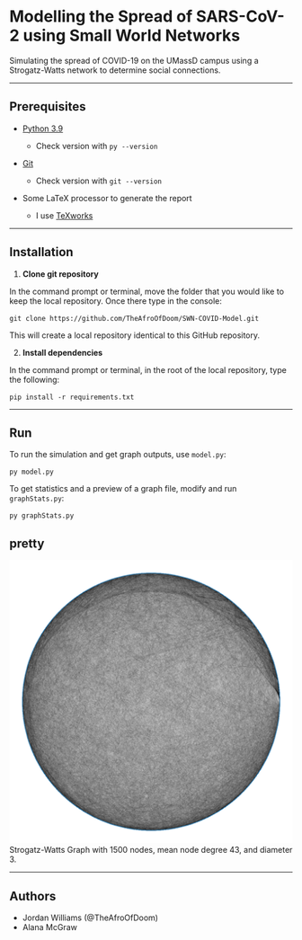 # **Modelling the Spread of SARS-CoV-2 using Small World Networks**
Simulating the spread of COVID-19 on the UMassD campus using a Strogatz-Watts network to determine social connections.

---
## Prerequisites

* [Python 3.9](https://www.python.org/downloads/)

  * Check version with `py --version`

* [Git](https://git-scm.com/)

  * Check version with `git --version`

* Some LaTeX processor to generate the report

  * I use [TeXworks](http://www.tug.org/texworks/)

---
## Installation

1. **Clone git repository**

In the command prompt or terminal, move the folder that you would like to keep the local repository. Once there type in the console:
```
git clone https://github.com/TheAfroOfDoom/SWN-COVID-Model.git
```  

This will create a local repository identical to this GitHub repository.

2. **Install dependencies**

In the command prompt or terminal, in the root of the local repository, type the following:
```
pip install -r requirements.txt
```  

---
## Run
To run the simulation and get graph outputs, use `model.py`:  
```
py model.py
```  

To get statistics and a preview of a graph file, modify and run `graphStats.py`:  
```
py graphStats.py
```  

## pretty
![Strogatz-Watts Graph](report/figures/ws/graph.png)
Strogatz-Watts Graph with 1500 nodes, mean node degree 43, and diameter 3.

---
## Authors
* Jordan Williams (@TheAfroOfDoom)
* Alana McGraw
